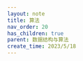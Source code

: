 ```yaml
---
layout: note
title: 算法
nav_order: 20
has_children: true
parent: 数据结构与算法
create_time: 2023/5/18
---
```

